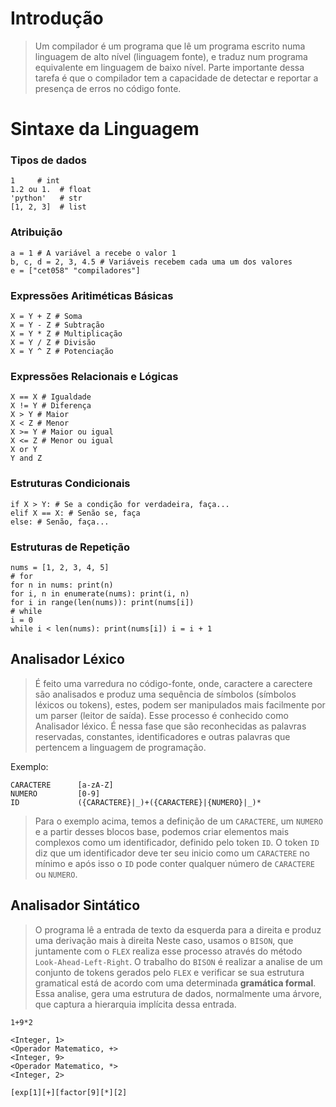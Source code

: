 # **Introdução**

> Um compilador é um programa que lê um programa escrito numa linguagem de alto
  nível (linguagem fonte), e traduz num programa equivalente em linguagem de baixo
  nível. Parte importante dessa tarefa é que o compilador tem a capacidade de
  detectar e reportar a presença de erros no código fonte.

# **Sintaxe da Linguagem**

### **Tipos de dados**

    1     # int
    1.2 ou 1.  # float
    'python'   # str
    [1, 2, 3]  # list

### **Atribuição**

    a = 1 # A variável a recebe o valor 1
    b, c, d = 2, 3, 4.5 # Variáveis recebem cada uma um dos valores
    e = ["cet058" "compiladores"]

### **Expressões Aritiméticas Básicas**

    X = Y + Z # Soma
    X = Y - Z # Subtração
    X = Y * Z # Multiplicação
    X = Y / Z # Divisão
    X = Y ^ Z # Potenciação

### **Expressões Relacionais e Lógicas**

    X == X # Igualdade
    X != Y # Diferença
    X > Y # Maior
    X < Z # Menor
    X >= Y # Maior ou igual
    X <= Z # Menor ou igual
    X or Y
    Y and Z

### **Estruturas Condicionais**

    if X > Y: # Se a condição for verdadeira, faça...
    elif X == X: # Senão se, faça
    else: # Senão, faça...

### **Estruturas de Repetição**

    nums = [1, 2, 3, 4, 5]
    # for
    for n in nums: print(n)
    for i, n in enumerate(nums): print(i, n)
    for i in range(len(nums)): print(nums[i])
    # while
    i = 0
    while i < len(nums): print(nums[i]) i = i + 1

## **Analisador Léxico**

> É feito uma varredura no código-fonte, onde,  caractere a carectere são analisados e produz uma sequência de símbolos (símbolos léxicos ou tokens), estes, podem ser manipulados mais facilmente por um parser (leitor de saída). Esse processo é conhecido como Analisador léxico. 
  É nessa fase que são reconhecidas as palavras reservadas, constantes, identificadores e outras palavras que pertencem a linguagem de programação.

   Exemplo:
 
    CARACTERE      [a-zA-Z]
    NUMERO         [0-9]
    ID             ({CARACTERE}|_)+({CARACTERE}|{NUMERO}|_)*

> Para o exemplo acima, temos a definição de um `CARACTERE`, um `NUMERO` e a partir desses blocos base, podemos criar elementos mais complexos como um identificador, definido pelo token `ID`.
  O token `ID` diz que um identificador deve ter seu inicio como um `CARACTERE` no mínimo e após isso o `ID` pode conter qualquer número de `CARACTERE` ou `NUMERO`.

## **Analisador Sintático**

> O programa lê a entrada de texto da esquerda para a direita e produz uma derivação mais à direita
  Neste caso, usamos o `BISON`, que juntamente com o `FLEX` realiza esse processo através do método `Look-Ahead-Left-Right`.
  O trabalho do `BISON` é realizar a analise de um conjunto de tokens gerados pelo `FLEX` e verificar se sua estrutura gramatical está de acordo com uma determinada **gramática formal**.
  Essa analise, gera uma estrutura de dados, normalmente uma árvore, que captura a hierarquia implícita dessa entrada.

    1+9*2

    <Integer, 1>
    <Operador Matematico, +>
    <Integer, 9>
    <Operador Matematico, *>
    <Integer, 2>

    [exp[1][+][factor[9][*][2]